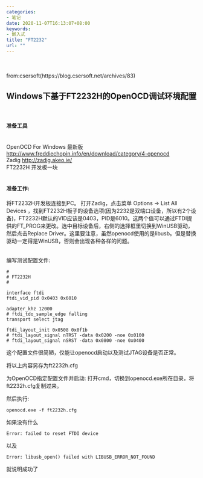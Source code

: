 ```yaml
---
categories:
- 笔记
date: 2020-11-07T16:13:07+08:00
keywords:
- 嵌入式
title: "FT2232"
url: ""
---
```

<br/>
<br/>
from:csersoft(https://blog.csersoft.net/archives/83)

## Windows下基于FT2232H的OpenOCD调试环境配置

<br/>

#### 准备工具
<br/>OpenOCD For Windows 最新版
http://www.freddiechopin.info/en/download/category/4-openocd
<br/>Zadig
http://zadig.akeo.ie/
<br/>FT2232H 开发板一块
<br/>
<br/>

#### 准备工作:

将FT2232H开发板连接到PC。
打开Zadig，点击菜单 Options -> List All Devices ，找到FT2232H板子的设备选项(因为2232是双端口设备，所以有2个设备)，FT2232H默认的VID应该是0403，PID是6010。这两个值可以通过FTDI提供的FT_PROG来更改。选中目标设备后，右侧的选择框里切换到WinUSB驱动，然后点击Replace Driver。这里要注意，虽然openocd使用的是libusb。但是替换驱动一定得是WinUSB，否则会出现各种各样的问题。

<br/>
编写测试配置文件:

```
#
# FT2232H
#

interface ftdi
ftdi_vid_pid 0x0403 0x6010

adapter_khz 12000
# ftdi_tdo_sample_edge falling
transport select jtag

ftdi_layout_init 0x0508 0x0f1b
# ftdi_layout_signal nTRST -data 0x0200 -noe 0x0100
# ftdi_layout_signal nSRST -data 0x0800 -noe 0x0400
```

这个配置文件很简陋，仅能让openocd启动以及测试JTAG设备是否正常。

将以上内容另存为ft2232h.cfg

为OpenOCD指定配置文件并启动:
打开cmd，切换到openocd.exe所在目录，将ft2232h.cfg复制过来。

然后执行:

```
openocd.exe -f ft2232h.cfg
```

如果没有什么

```
Error: failed to reset FTDI device
```

以及

```
Error: libusb_open() failed with LIBUSB_ERROR_NOT_FOUND
```

就说明成功了

<br/>
<br/>
<br/>
<br/>
<br/>